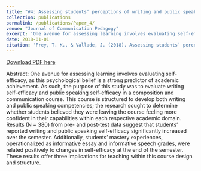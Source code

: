 ```yaml
---
title: "#4: Assessing students’ perceptions of writing and public speaking self-efficacy in a composition and communication course"
collection: publications
permalink: /publications/Paper_4/
venue: "Journal of Communication Pedagogy"
excerpt: 'One avenue for assessing learning involves evaluating self-efficacy, as this psychological belief is a strong predictor of academic achievement. As such, the purpose of this study was to evaluate writing self-efficacy and public speaking self-efficacy in a composition and communication course.'
date: 2018-01-01
citation: 'Frey, T. K., & Vallade, J. (2018). Assessing students’ perceptions of writing and public speaking self-efficacy in a composition and communication course. <i>Journal of Communication Pedagogy, 1</i>, 27-39. https://doi.org/10.31446/JCP.2018.08.'
---
```


[Download PDF here](http://tkodyfrey.github.io/files/Self_Efficacy.pdf)

Abstract: One avenue for assessing learning involves evaluating self-efficacy, as this psychological belief is a strong predictor of academic achievement. As such, the purpose of this study was to evaluate writing self-efficacy and public speaking self-efficacy in a composition and communication course. This course is structured to develop both writing and public speaking competencies; the research sought to determine whether students believed they were leaving the course feeling more confident in their capabilities within each respective academic domain. Results (N = 380) from pre- and post-test data suggest that students’ reported writing and public speaking self-efficacy significantly increased over the semester. Additionally, students’ mastery experiences, operationalized as informative essay and informative speech grades, were related positively to changes in self-efficacy at the end of the semester. These results offer three implications for teaching within this course design and structure.